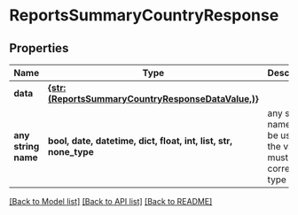 # ReportsSummaryCountryResponse


## Properties
Name | Type | Description | Notes
------------ | ------------- | ------------- | -------------
**data** | [**{str: (ReportsSummaryCountryResponseDataValue,)}**](ReportsSummaryCountryResponseDataValue.md) |  | 
**any string name** | **bool, date, datetime, dict, float, int, list, str, none_type** | any string name can be used but the value must be the correct type | [optional]

[[Back to Model list]](../../README.md#models) [[Back to API list]](../../README.md#available-methods) [[Back to README]](../../README.md)


